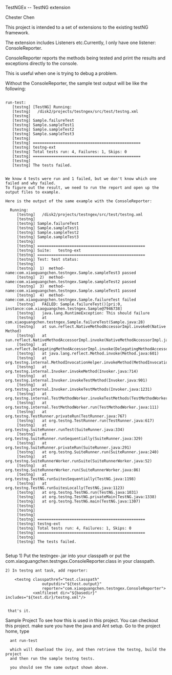 TestNGEx -- TestNG extension

Chester Chen


This project is intended to a set of extensions to the existing testNG framework.


The extension includes Listeners etc.Currently, I only have one listener: ConsoleReporter.


ConsoleReporter reports the methods being tested and print the results and exceptions directly
to the console.

This is useful when one is trying to debug a problem.


Without the ConsoleReporter, the sample test output will be like the following:
<pre><code>
run-test:
   [testng] [TestNG] Running:
   [testng]   /disk2/projects/testngex/src/test/testng.xml
   [testng]
   [testng] Sample.failureTest
   [testng] Sample.sampleTest1
   [testng] Sample.sampleTest2
   [testng] Sample.sampleTest3
   [testng]
   [testng] ===============================================
   [testng] testng-ext
   [testng] Total tests run: 4, Failures: 1, Skips: 0
   [testng] ===============================================
   [testng]
   [testng] The tests failed.


We know 4 tests were run and 1 failed, but we don't know which one failed and why failed.
To figure out the result, we need to run the report and open up the output files to example.

Here is the output of the same example with the ConsoleReporter:

  Running:
     [testng]   /disk2/projects/testngex/src/test/testng.xml
     [testng]
     [testng] Sample.failureTest
     [testng] Sample.sampleTest1
     [testng] Sample.sampleTest2
     [testng] Sample.sampleTest3
     [testng]
     [testng] ===============================================
     [testng] Suite:   testng-ext
     [testng] ===============================================
     [testng] Test: test status:
     [testng]
     [testng]  1)  method-name:com.xiaoguangchen.testngex.Sample.sampleTest3 passed
     [testng]  2)  method-name:com.xiaoguangchen.testngex.Sample.sampleTest2 passed
     [testng]  3)  method-name:com.xiaoguangchen.testngex.Sample.sampleTest1 passed
     [testng]  4)  method-name:com.xiaoguangchen.testngex.Sample.failureTest failed
     [testng]   FAILED: Sample.failureTest()[pri:0, instance:com.xiaoguangchen.testngex.Sample@7946738]
     [testng]   java.lang.RuntimeException: This should failure
     [testng] 	at com.xiaoguangchen.testngex.Sample.failureTest(Sample.java:28)
     [testng] 	at sun.reflect.NativeMethodAccessorImpl.invoke0(Native Method)
     [testng] 	at sun.reflect.NativeMethodAccessorImpl.invoke(NativeMethodAccessorImpl.java:57)
     [testng] 	at sun.reflect.DelegatingMethodAccessorImpl.invoke(DelegatingMethodAccessorImpl.java:43)
     [testng] 	at java.lang.reflect.Method.invoke(Method.java:601)
     [testng] 	at org.testng.internal.MethodInvocationHelper.invokeMethod(MethodInvocationHelper.java:80)
     [testng] 	at org.testng.internal.Invoker.invokeMethod(Invoker.java:714)
     [testng] 	at org.testng.internal.Invoker.invokeTestMethod(Invoker.java:901)
     [testng] 	at org.testng.internal.Invoker.invokeTestMethods(Invoker.java:1231)
     [testng] 	at org.testng.internal.TestMethodWorker.invokeTestMethods(TestMethodWorker.java:127)
     [testng] 	at org.testng.internal.TestMethodWorker.run(TestMethodWorker.java:111)
     [testng] 	at org.testng.TestRunner.privateRun(TestRunner.java:767)
     [testng] 	at org.testng.TestRunner.run(TestRunner.java:617)
     [testng] 	at org.testng.SuiteRunner.runTest(SuiteRunner.java:334)
     [testng] 	at org.testng.SuiteRunner.runSequentially(SuiteRunner.java:329)
     [testng] 	at org.testng.SuiteRunner.privateRun(SuiteRunner.java:291)
     [testng] 	at org.testng.SuiteRunner.run(SuiteRunner.java:240)
     [testng] 	at org.testng.SuiteRunnerWorker.runSuite(SuiteRunnerWorker.java:52)
     [testng] 	at org.testng.SuiteRunnerWorker.run(SuiteRunnerWorker.java:86)
     [testng] 	at org.testng.TestNG.runSuitesSequentially(TestNG.java:1198)
     [testng] 	at org.testng.TestNG.runSuitesLocally(TestNG.java:1123)
     [testng] 	at org.testng.TestNG.run(TestNG.java:1031)
     [testng] 	at org.testng.TestNG.privateMain(TestNG.java:1338)
     [testng] 	at org.testng.TestNG.main(TestNG.java:1307)
     [testng]
     [testng]
     [testng]
     [testng] ===============================================
     [testng] testng-ext
     [testng] Total tests run: 4, Failures: 1, Skips: 0
     [testng] ===============================================
     [testng]
     [testng] The tests failed.

</code></pre>
Setup
    1) Put the testngex-<version>.jar into your classpath or
       put the com.xiaoguangchen.testngex.ConsoleReporter.class in your classpath.

    2) In testng ant task, add reporter:

        <testng classpathref="test.classpath"
                    outputdir="${test.output}"
                    reporter="com.xiaoguangchen.testngex.ConsoleReporter">
                <xmlfileset dir="${basedir}" includes="${test.dir}/testng.xml"/>


     that's it.


Sample Project
     To see how this is used in this project. You can checkout this project.
      make sure you have the java and Ant setup. Go to the project home, type

      ant run-test

      which will download the ivy, and then retrieve the testng, build the project
      and then run the sample testng tests.

      you should see the same output shown above.








